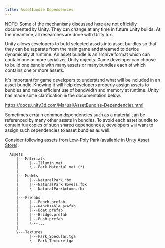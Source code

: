 ```yaml
---
title: AssetBundle Dependencies
---
```


NOTE: Some of the mechanisms discussed here are not officially documented by Unity. 
They can change at any time in future Unity builds. At the meantime, all researches 
are done with Unity 5.x.

Unity allows developers to build selected assets into asset bundles so that they can
be separate from the main game and streamed to device dynamically at runtime. An asset
bundle is an archive format which can contain one or more serialized Unity objects.
Game developer can choose to build one bundle with many assets or many bundles each of
which contains one or more assets. 

It's important for game developers to understand what will be included in an asset bundle.
Knowing it will help developers properly assign assets to bundles and make efficient use of 
bandwidth and memory at runtime. Unity has made some clarification in the documentation
below.

<https://docs.unity3d.com/Manual/AssetBundles-Dependencies.html>

Sometimes certain common dependencies such as a material can be referenced by many other 
assets in bundles. To avoid each asset bundle to contain full copies of such shared dependencies,
developers will want to assign such dependencies to asset bundles as well.

Consider following assets from Low-Poly Park (available in [Unity Asset Store](https://www.assetstore.unity3d.com/en/#!/content/61922)):

```
  Assets
     |---Materials
     |     |---Illumin.mat
     |     \---Park_Material.mat (*)
     |
     |---Models
     |     |---NaturalPark.fbx
     |     |---NaturalPark Hovels.fbx
     |     \---NaturalParkAutumn.fbx
     |
     |---Prefabs
     |     |---Bench.prefab
     |     |---BenchTable.prefab
     |     |---Boat.prefab
     |     |---Bridge.prefab
     |     |---Bush.prefab
     |     \---...
     |
     \---Textures
           |---Park_Specular.tga
           \---Park_Texture.tga
```

